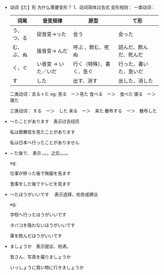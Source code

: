* 动词【た】形  为什么需要变形？
  1、动词简体过去式
  变形规则：
  一类动词：


  | 词尾       | 音变规律             | 原型                     | て形                   |
  | ---------- | -------------------- | ------------------------ | ---------------------- |
  | う、つ、る | 促音变->った         | 会う                     | 会った                 |
  | む、ぶ、ぬ | 拨音变-> んだ        | 呼ぶ  、飲む、死ぬ       | 読んだ、飲んだ、死んだ |
  | く、ぐ     | い音变 -> いた／いだ | 行く（特殊）、書く、急ぐ | 行った、書いた、急いだ |
  | す         | した                 | 出す、消す               | 出した、消した         |

  二类动词：去る＋た
  eg:
  見る　ー＞見た
  食べる　ー＞　食べた
  寝る　ー＞　寝た

  三类动词：
  する　ー＞　した
  来る　ー＞　来た
  散布する　ー＞　散布した
* ～たことがあります　表示过去经历

  私は歌舞伎を見たことがあります

  私は日本へ行ったことがありません
* ~  た後で、  表示 。。。之后，。。。

  eg:

  仕事が終った後で映画を見ます

  食事をした後でテレビを見ます
* ～たほうがいいです　 表示选择、劝告或建议

  eg:

  学校へ行ったほうがいいです

  タバコを吸わないほうがいいです

  薬を飲んだほうがいいです
* ましょうか　表示提议、劝诱。

  皆さん、写真を撮りましょうか

  いっしょうに買い物に行きましょうか
